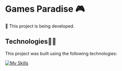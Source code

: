 # Games Paradise 🎮

🚧 This project is being developed.

## Technologies🔧🔨

This project was built using the following technologies:

[![My Skills](https://skillicons.dev/icons?i=react,typescript,vite,git)](https://skillicons.dev)
